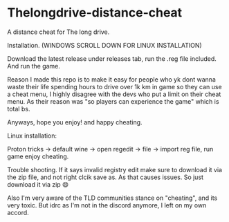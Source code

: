 # Thelongdrive-distance-cheat
A distance cheat for The long drive.

Installation. (WINDOWS SCROLL DOWN FOR LINUX INSTALLATION)

Download the latest release under releases tab, run the .reg file included. And run the game.

Reason I made this repo is to make it easy for people who yk dont wanna waste their life spending hours to drive over 1k km in game so they can use a cheat menu, I highly disagree with the devs who put a limit on their cheat menu. As their reason was "so players can experience the game" which is total bs. 

Anyways, hope you enjoy! and happy cheating.

Linux installation:

Proton tricks -> default wine -> open regedit -> file -> import reg file, run game enjoy cheating.

Trouble shooting.
If it says invalid registry edit make sure to download it via the zip file, and not right clcik save as. As that causes issues. So just download it via zip 😄







Also I'm very aware of the TLD communities stance on "cheating", and its very toxic. But idrc as I'm not in the discord anymore, I left on my own accord.
